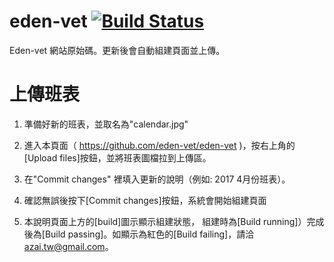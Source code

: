 # eden-vet  [![Build Status](https://travis-ci.com/eden-vet/eden-vet.svg?branch=master)](https://travis-ci.com/eden-vet/eden-vet)


Eden-vet 網站原始碼。更新後會自動組建頁面並上傳。

上傳班表
=================
1. 準備好新的班表，並取名為"calendar.jpg"

2. 進入本頁面（ https://github.com/eden-vet/eden-vet )，按右上角的[Upload files]按鈕，並將班表圖檔拉到上傳區。

3. 在"Commit changes" 裡填入更新的說明（例如: 2017 4月份班表）。

4. 確認無誤後按下[Commit changes]按鈕，系統會開始組建頁面

5. 本說明頁面上方的[build]圖示顯示組建狀態， 組建時為[Build running]）完成後為[Build passing]。如顯示為紅色的[Build failing]，請洽 azai.tw@gmail.com。
